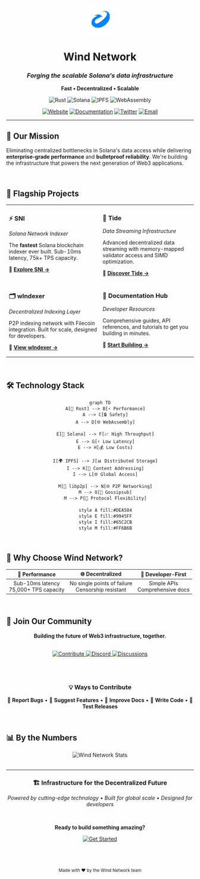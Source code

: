 <div align="center">

<img src="https://github.com/wind-network/.github/blob/2b9bf009c3dbb0ee46dd24e8451e6792a2c71d1c/assets/windnetwork.png?raw=true" alt="Wind Network Logo" width="80" height="80">

# **Wind Network**

### *Forging the scalable Solana's data infrastructure*

<p align="center">
  <strong>Fast • Decentralized • Scalable</strong>
</p>

<p align="center">
  <img src="https://img.shields.io/badge/Rust-000000?style=for-the-badge&logo=rust&logoColor=white" alt="Rust" />
  <img src="https://img.shields.io/badge/Solana-9945FF?style=for-the-badge&logo=solana&logoColor=white" alt="Solana" />
  <img src="https://img.shields.io/badge/IPFS-65C2CB?style=for-the-badge&logo=ipfs&logoColor=white" alt="IPFS" />
  <img src="https://img.shields.io/badge/WebAssembly-654FF0?style=for-the-badge&logo=webassembly&logoColor=white" alt="WebAssembly" />
</p>

<p align="center">
  <a href="https://windnetwork.ai"><img src="https://img.shields.io/badge/🌐_Website-4A90E2?style=flat-square&logoColor=white" alt="Website" /></a>
  <a href="https://docs.windnetwork.ai"><img src="https://img.shields.io/badge/📚_Docs-00D4AA?style=flat-square&logoColor=white" alt="Documentation" /></a>
  <a href="https://twitter.com/windnetwork_"><img src="https://img.shields.io/badge/🐦_Twitter-1DA1F2?style=flat-square&logoColor=white" alt="Twitter" /></a>
  <a href="mailto:vivek@windnetwork.ai"><img src="https://img.shields.io/badge/✉️_Contact-EA4335?style=flat-square&logoColor=white" alt="Email" /></a>
</p>

---

</div>

## 🎯 **Our Mission**

Eliminating centralized bottlenecks in Solana's data access while delivering **enterprise-grade performance** and **bulletproof reliability**. We're building the infrastructure that powers the next generation of Web3 applications.

<br>

## 🚀 **Flagship Projects**

<table>
<tr>
<td width="50%" valign="top">

### **⚡ SNI** 
*Solana Network Indexer*

The **fastest** Solana blockchain indexer ever built. Sub-10ms latency, 75k+ TPS capacity.

**🔗 [Explore SNI →](https://github.com/wind-network/sni)**

</td>
<td width="50%" valign="top">

### **🌊 Tide**
*Data Streaming Infrastructure*

Advanced decentralized data streaming with memory-mapped validator access and SIMD optimization.

**🔗 [Discover Tide →](https://github.com/wind-network/tide)**

</td>
</tr>
<tr>
<td width="50%" valign="top">

### **🗂️ wIndexer**
*Decentralized Indexing Layer*

P2P indexing network with Filecoin integration. Built for scale, designed for developers.

**🔗 [View wIndexer →](https://github.com/wind-network/windexer)**

</td>
<td width="50%" valign="top">

### **📖 Documentation Hub**
*Developer Resources*

Comprehensive guides, API references, and tutorials to get you building in minutes.

**🔗 [Start Building →](https://docs.windnetwork.ai)**

</td>
</tr>
</table>

<br>

## 🛠️ **Technology Stack**

<div align="center">

```mermaid
graph TD
    A[🦀 Rust] --> B[⚡ Performance]
    A --> C[🔒 Safety]
    A --> D[🌐 WebAssembly]
    
    E[🔗 Solana] --> F[📈 High Throughput]
    E --> G[⚡ Low Latency]
    E --> H[💰 Low Costs]
    
    I[🌍 IPFS] --> J[📊 Distributed Storage]
    I --> K[🔄 Content Addressing]
    I --> L[🌐 Global Access]
    
    M[🤝 libp2p] --> N[🌐 P2P Networking]
    M --> O[📡 Gossipsub]
    M --> P[🔗 Protocol Flexibility]

    style A fill:#DEA584
    style E fill:#9945FF
    style I fill:#65C2CB
    style M fill:#FF6B6B
````

</div> <br>

## 🌟 **Why Choose Wind Network?**

<div align="center">

|🚀 **Performance**|🌐 **Decentralized**|🔧 **Developer-First**|
|:-:|:-:|:-:|
|Sub-10ms latency<br>75,000+ TPS capacity|No single points of failure<br>Censorship resistant|Simple APIs<br>Comprehensive docs|

</div> <br>

## 🤝 **Join Our Community**

<div align="center">

**Building the future of Web3 infrastructure, together.**

<br> <a href="https://github.com/wind-network/.github/blob/main/CONTRIBUTING.md"> <img src="https://img.shields.io/badge/🚀_Start_Contributing-FF6B6B?style=for-the-badge&logoColor=white" alt="Contribute" /> </a> <a href="https://discord.gg/windnetwork"> <img src="https://img.shields.io/badge/💬_Join_Discord-5865F2?style=for-the-badge&logo=discord&logoColor=white" alt="Discord" /> </a> <a href="https://github.com/orgs/wind-network/discussions"> <img src="https://img.shields.io/badge/💡_Discussions-00D4AA?style=for-the-badge&logo=github&logoColor=white" alt="Discussions" /> </a>

<br><br>

### **💡 Ways to Contribute**

🐛 **Report Bugs** • 🚀 **Suggest Features** • 📝 **Improve Docs** • 🔧 **Write Code** • 🧪 **Test Releases**

</div> <br>

## 📊 **By the Numbers**

<div align="center"> <img src="https://github-readme-stats.vercel.app/api?username=wind-network&show_icons=true&theme=radical&hide_border=true&bg_color=0D1117&title_color=FF6B6B&icon_color=00D4AA&text_color=C9D1D9" alt="Wind Network Stats" /> </div> <br>

---

<div align="center">

### **🏗️ Infrastructure for the Decentralized Future**

_Powered by cutting-edge technology • Built for global scale • Designed for developers_

<br>

**Ready to build something amazing?**

<a href="https://docs.windnetwork.ai/quickstart"> <img src="https://img.shields.io/badge/🚀_Get_Started_Now-4A90E2?style=for-the-badge&logoColor=white" alt="Get Started" /> </a>

<br><br>

<sub>Made with ❤️ by the Wind Network team</sub>

</div>
